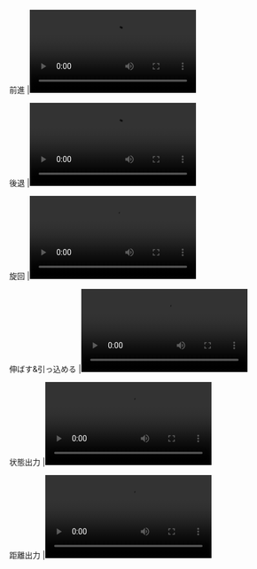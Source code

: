 前進
|<video src="https://github.com/user-attachments/assets/49f5fe33-54c6-4416-abe3-c585ac333fad">|

後退
|<video src="https://github.com/user-attachments/assets/0d612725-b4c4-43fb-844b-6302d75f3d8c">|

旋回
|<video src="https://github.com/user-attachments/assets/c66726f5-f681-45c4-ab0f-3c5c296e96b1">|

伸ばす&引っ込める
|<video src="https://github.com/user-attachments/assets/05e4b943-5316-45f1-9cf7-49093b565f87">|

状態出力
|<video src="https://github.com/user-attachments/assets/9da1fd05-96f1-46b5-9c83-7dda6c51b9e8">|

距離出力
|<video src="https://github.com/user-attachments/assets/c678c8c4-9de4-4ef2-9aed-91a8db80d19e">|
